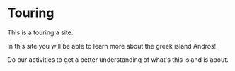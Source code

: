 # Touring
This is a touring a site.

In this site you will be able to learn more about the greek island Andros!

Do our activities to get a better understanding of what's this island is about.
